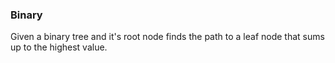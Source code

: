 ### Binary
Given a binary tree and it's root node finds the path to a leaf node that sums up to the highest value.
